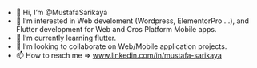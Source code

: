 - 👋 Hi, I’m @MustafaSarikaya
- 👀 I’m interested in Web develoment (Wordpress, ElementorPro ...), and Flutter development for Web and Cros Platform Mobile apps.
- 🌱 I’m currently learning flutter.
- 💞️ I’m looking to collaborate on Web/Mobile application projects.
- 📫 How to reach me  => www.linkedin.com/in/mustafa-sarikaya

<!---
MustafaSarikaya/MustafaSarikaya is a ✨ special ✨ repository because its `README.md` (this file) appears on your GitHub profile.
You can click the Preview link to take a look at your changes.
--->
